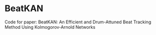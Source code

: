 # BeatKAN
Code for paper: BeatKAN: An Efficient and Drum-Attuned Beat Tracking Method Using Kolmogorov-Arnold Networks
